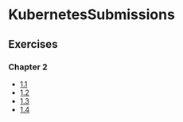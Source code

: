 # KubernetesSubmissions

## Exercises

### Chapter 2

- [1.1](https://github.com/VSirvio/KubernetesSubmissions/tree/1.1/log_output)
- [1.2](https://github.com/VSirvio/KubernetesSubmissions/tree/1.2/the_project)
- [1.3](https://github.com/VSirvio/KubernetesSubmissions/tree/1.3/log_output)
- [1.4](https://github.com/VSirvio/KubernetesSubmissions/tree/1.4/the_project)
